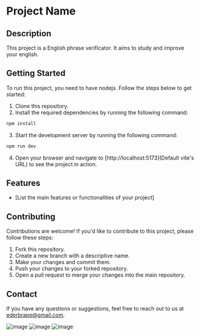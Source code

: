 # Project Name

## Description
This project is a English phrase verificator. It aims to study and improve your english.

## Getting Started
To run this project, you need to have nodejs. Follow the steps below to get started:

1. Clone this repository.
2. Install the required dependencies by running the following command:
  ```bash
  npm install
  ```
3. Start the development server by running the following command:
  ```bash
  npm run dev
  ```
4. Open your browser and navigate to [http://localhost:5173](Default vite's URL) to see the project in action.

## Features
- [List the main features or functionalities of your project]

## Contributing
Contributions are welcome! If you'd like to contribute to this project, please follow these steps:

1. Fork this repository.
2. Create a new branch with a descriptive name.
3. Make your changes and commit them.
4. Push your changes to your forked repository.
5. Open a pull request to merge your changes into the main repository.


## Contact
If you have any questions or suggestions, feel free to reach out to us at ederbrape@gmail.com.

![image](https://github.com/EderBraganca/LanguageTraining/assets/88894912/807aa181-8c27-4ae3-85c9-35aeab082c6a)
![image](https://github.com/EderBraganca/LanguageTraining/assets/88894912/d6093e1b-66c0-4413-8267-9de84acbf0e4)
![image](https://github.com/EderBraganca/LanguageTraining/assets/88894912/3053a457-104f-4dcb-9e0c-5750fbd6e952)
